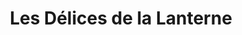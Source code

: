 ---
title: "Les Délices de la Lanterne"
url: /nice/les-delices-de-la-lanterne/
shop: boulangerie
---